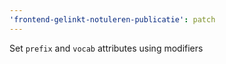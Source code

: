 ```yaml
---
'frontend-gelinkt-notuleren-publicatie': patch
---
```


Set `prefix` and `vocab` attributes using modifiers
